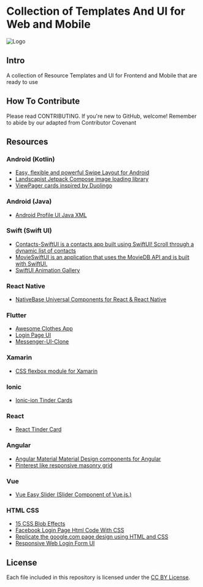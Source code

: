 # Collection of Templates And UI for Web and Mobile

![Logo](https://raw.githubusercontent.com/zidniryi/pretty-ui-resources/main/assets/pretty_ui.png)

## Intro

A collection of Resource Templates and UI for Frontend and Mobile that are ready to use

## How To Contribute

Please read CONTRIBUTING. If you're new to GitHub, welcome! Remember to abide by our adapted from Contributor Covenant

## Resources

### Android (Kotlin)

- [Easy, flexible and powerful Swipe Layout for Android](https://androidrepo.com/repo/chthai64-SwipeRevealLayout-android-layout "Easy, flexible and powerful Swipe Layout for Android")
- [Landscapist Jetpack Compose image loading library](https://github.com/skydoves/landscapist)
- [ViewPager cards inspired by Duolingo](https://github.com/rubensousa/ViewPagerCards)

### Android (Java)

- [Android Profile UI Java XML](https://github.com/karunstha/android-profile-ui "Android Profile UI Java XML")

### Swift (Swift UI)

- [Contacts-SwiftUI is a contacts app built using SwiftUI! Scroll through a dynamic list of contacts](https://github.com/bobbyconti/Contacts-SwiftUI "Contacts-SwiftUI is a contacts app built using SwiftUI! Scroll through a dynamic list of contacts")
- [MovieSwiftUI is an application that uses the MovieDB API and is built with SwiftUI.](https://github.com/Dimillian/MovieSwiftUI "MovieSwiftUI is an application that uses the MovieDB API and is built with SwiftUI.")
- [SwiftUI Animation Gallery](http:/https://github.com/amosgyamfi/swiftui-animation-gallery/ "SwiftUI Animation Gallery")

### React Native

- [NativeBase Universal Components for React & React Native](https://nativebase.io/ "NativeBase Universal Components for React & React Native")

### Flutter

- [Awesome Clothes App](https://github.com/antonio-pedro99/awesome_clothes_shop "Awesome Clothes App")
- [Login Page UI](https://github.com/justkingsley/login-page "Login Page UI")
- [Messenger-UI-Clone](https://github.com/anishghale007/Messenger-UI-Clone "Messenger-UI-Clone")

### Xamarin

- [CSS flexbox module for Xamarin](https://github.com/xamarin/flex "CSS flexbox module for Xamarin")

### Ionic

- [Ionic-ion Tinder Cards](https://github.com/ionic-team/ionic-ion-tinder-cards "Ionic-ion Tinder Cards")

### React

- [React Tinder Card](https://github.com/3DJakob/react-tinder-card#readme "React Tinder Card")

### Angular

- [Angular Material Material Design components for Angular](https://material.angular.io/ "Angular Material Material Design components for Angular")
- [Pinterest like responsive masonry grid](https://github.com/s-yadav/angulargrid "Pinterest like responsive masonry grid")

### Vue

- [Vue Easy Slider (Slider Component of Vue.js.)](https://github.com/shhdgit/vue-easy-slider "Vue Easy Slider (Slider Component of Vue.js.)")

### HTML CSS

- [15 CSS Blob Effects](https://freefrontend.com/css-blob-effects/ "15 CSS Blob Effects")
- [Facebook Login Page Html Code With CSS](https://www.oflox.com/blog/facebook-login-page-html-code/ "Facebook Login Page Html Code With CSS")
- [Replicate the google.com page design using HTML and CSS](https://www.codespeedy.com/replicate-the-google-com-page-design-using-html-and-css/ "Replicate the google.com page design using HTML and CSS")
- [Responsive Web Login Form UI](https://github.com/raheel-anwar/Web-Login-Form-UI "Responsive Web Login Form UI")

## License

Each file included in this repository is licensed under the [CC BY License](LICENSE).
